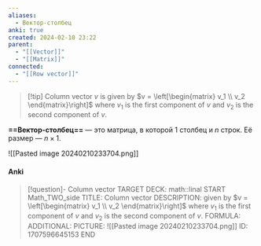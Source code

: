 ```yaml
---
aliases:
  - Вектор-столбец
anki: true
created: 2024-02-10 23:22
parent:
  - "[[Vector]]"
  - "[[Matrix]]"
connected:
  - "[[Row vector]]"
---
```


> [!tip] Column vector $v$ is 
given by $v = \left[\begin{matrix} v_1 \\ v_2 \end{matrix}\right]$ 
where $v_1$ is the first component of $v$ and $v_2$ is the second component of $v$.

**==Вектор-столбец==** — это матрица, в которой $1$ столбец и $n$ строк. Её размер — $n{\times}1$.

![[Pasted image 20240210233704.png]]

#### Anki
> [!question]- Column vector
TARGET DECK: math::linal 
START
Math_TWO_side
TITLE: Column vector
DESCRIPTION: given by $v = \left[\begin{matrix} v_1 \\ v_2 \end{matrix}\right]$ 
where $v_1$ is the first component of $v$ and $v_2$ is the second component of $v$.
FORMULA: 
ADDITIONAL:
PICTURE: ![[Pasted image 20240210233704.png]]
ID: 1707596645153
END